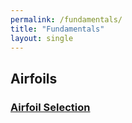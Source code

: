 ```yaml
---
permalink: /fundamentals/
title: "Fundamentals"
layout: single
---
```



## Airfoils

### [Airfoil Selection](/primers/airfoil_selection)
